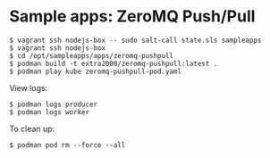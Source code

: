 # Sample apps: ZeroMQ Push/Pull

```
$ vagrant ssh nodejs-box -- sudo salt-call state.sls sampleapps
$ vagrant ssh nodejs-box
$ cd /opt/sampleapps/apps/zeromq-pushpull
$ podman build -t extra2000/zeromq-pushpull:latest .
$ podman play kube zeromq-pushpull-pod.yaml
```

View logs:
```
$ podman logs producer
$ podman logs worker
```

To clean up:
```
$ podman pod rm --force --all
```
